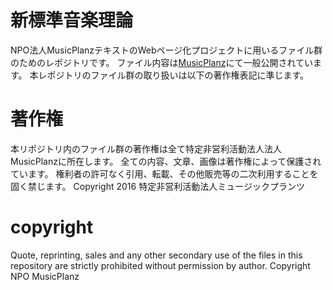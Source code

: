 # 新標準音楽理論
NPO法人MusicPlanzテキストのWebページ化プロジェクトに用いるファイル群のためのレポジトリです。
ファイル内容は[MusicPlanz](http://musicplanz.org/academy/text)にて一般公開されています。
本レポジトリのファイル群の取り扱いは以下の著作権表記に準じます。

# 著作権
本リポジトリ内のファイル群の著作権は全て特定非営利活動法人法人MusicPlanzに所在します。
全ての内容、文章、画像は著作権によって保護されています。
権利者の許可なく引用、転載、その他販売等の二次利用することを固く禁じます。
Copyright 2016 特定非営利活動法人ミュージックプランツ

# copyright
Quote, reprinting, sales and any other secondary use of the files in this repository are strictly prohibited without permission by author.
Copyright NPO MusicPlanz
